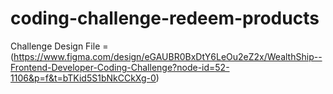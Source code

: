# coding-challenge-redeem-products


Challenge Design File = (https://www.figma.com/design/eGAUBR0BxDtY6LeOu2eZ2x/WealthShip--Frontend-Developer-Coding-Challenge?node-id=52-1106&p=f&t=bTKid5S1bNkCCkXg-0)
